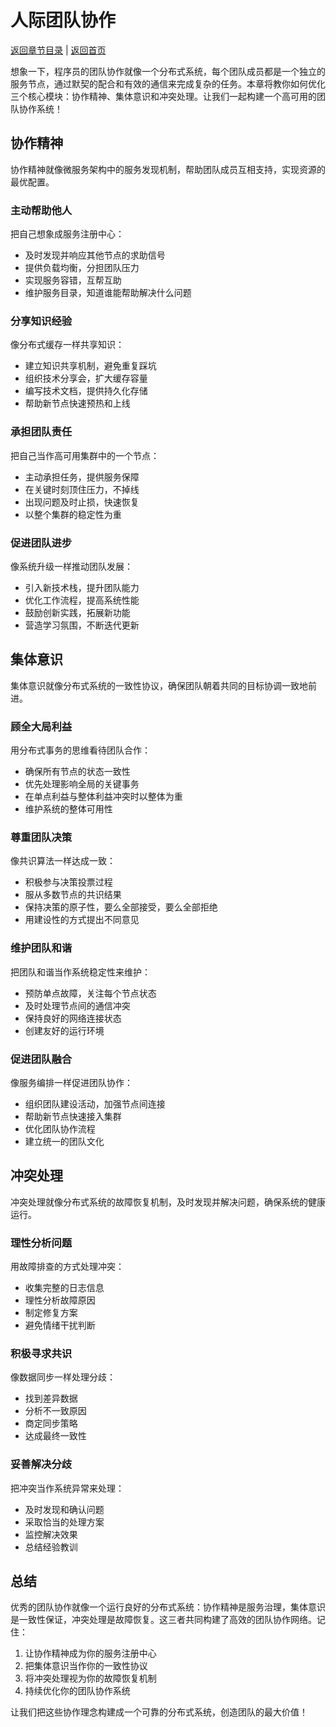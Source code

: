 # 人际团队协作

[返回章节目录](./index.md) | [返回首页](../README.md)

想象一下，程序员的团队协作就像一个分布式系统，每个团队成员都是一个独立的服务节点，通过默契的配合和有效的通信来完成复杂的任务。本章将教你如何优化三个核心模块：协作精神、集体意识和冲突处理。让我们一起构建一个高可用的团队协作系统！

## 协作精神

协作精神就像微服务架构中的服务发现机制，帮助团队成员互相支持，实现资源的最优配置。

### 主动帮助他人

把自己想象成服务注册中心：
- 及时发现并响应其他节点的求助信号
- 提供负载均衡，分担团队压力
- 实现服务容错，互帮互助
- 维护服务目录，知道谁能帮助解决什么问题

### 分享知识经验

像分布式缓存一样共享知识：
- 建立知识共享机制，避免重复踩坑
- 组织技术分享会，扩大缓存容量
- 编写技术文档，提供持久化存储
- 帮助新节点快速预热和上线

### 承担团队责任

把自己当作高可用集群中的一个节点：
- 主动承担任务，提供服务保障
- 在关键时刻顶住压力，不掉线
- 出现问题及时止损，快速恢复
- 以整个集群的稳定性为重

### 促进团队进步

像系统升级一样推动团队发展：
- 引入新技术栈，提升团队能力
- 优化工作流程，提高系统性能
- 鼓励创新实践，拓展新功能
- 营造学习氛围，不断迭代更新

## 集体意识

集体意识就像分布式系统的一致性协议，确保团队朝着共同的目标协调一致地前进。

### 顾全大局利益

用分布式事务的思维看待团队合作：
- 确保所有节点的状态一致性
- 优先处理影响全局的关键事务
- 在单点利益与整体利益冲突时以整体为重
- 维护系统的整体可用性

### 尊重团队决策

像共识算法一样达成一致：
- 积极参与决策投票过程
- 服从多数节点的共识结果
- 保持决策的原子性，要么全部接受，要么全部拒绝
- 用建设性的方式提出不同意见

### 维护团队和谐

把团队和谐当作系统稳定性来维护：
- 预防单点故障，关注每个节点状态
- 及时处理节点间的通信冲突
- 保持良好的网络连接状态
- 创建友好的运行环境

### 促进团队融合

像服务编排一样促进团队协作：
- 组织团队建设活动，加强节点间连接
- 帮助新节点快速接入集群
- 优化团队协作流程
- 建立统一的团队文化

## 冲突处理

冲突处理就像分布式系统的故障恢复机制，及时发现并解决问题，确保系统的健康运行。

### 理性分析问题

用故障排查的方式处理冲突：
- 收集完整的日志信息
- 理性分析故障原因
- 制定修复方案
- 避免情绪干扰判断

### 积极寻求共识

像数据同步一样处理分歧：
- 找到差异数据
- 分析不一致原因
- 商定同步策略
- 达成最终一致性

### 妥善解决分歧

把冲突当作系统异常来处理：
- 及时发现和确认问题
- 采取恰当的处理方案
- 监控解决效果
- 总结经验教训

## 总结

优秀的团队协作就像一个运行良好的分布式系统：协作精神是服务治理，集体意识是一致性保证，冲突处理是故障恢复。这三者共同构建了高效的团队协作网络。记住：

1. 让协作精神成为你的服务注册中心
2. 把集体意识当作你的一致性协议
3. 将冲突处理视为你的故障恢复机制
4. 持续优化你的团队协作系统

让我们把这些协作理念构建成一个可靠的分布式系统，创造团队的最大价值！
